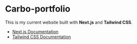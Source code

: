 # Carbo-portfolio

This is my current website built with **Next.js** and **Tailwind CSS**.

- [Next.js Documentation](https://nextjs.org/docs)
- [Tailwind CSS Documentation](https://tailwindcss.com/docs)

